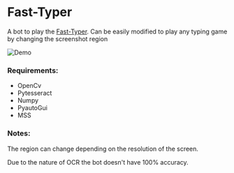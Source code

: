 # Fast-Typer
A bot to play the [Fast-Typer](https://poki.com/en/g/fast-typer-3).
Can be easily modified to play any typing game by changing the screenshot region

![Demo](https://media.giphy.com/media/JUjQh63Xjz9W8YR0Ve/giphy.gif)

### Requirements:

- OpenCv
- Pytesseract
- Numpy
- PyautoGui
- MSS

### Notes:

The region can change depending on the resolution of the screen.

Due to the nature of OCR the bot doesn't have 100% accuracy.